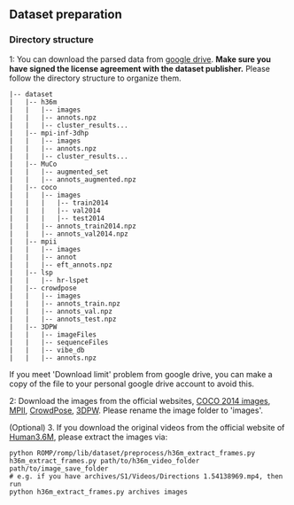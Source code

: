 ## Dataset preparation

### Directory structure

1: You can download the parsed data from [google drive](https://drive.google.com/drive/folders/1Vm2Nqaz5Bon2Kblcg8DQguwa9ti1Tn6h?usp=sharing).  **Make sure you have signed the license agreement with the dataset publisher.**
Please follow the directory structure to organize them.
```
|-- dataset
|   |-- h36m
|   |   |-- images
|   |   |-- annots.npz
|   |   |-- cluster_results...
|   |-- mpi-inf-3dhp
|   |   |-- images
|   |   |-- annots.npz
|   |   |-- cluster_results...
|   |-- MuCo
|   |   |-- augmented_set
|   |   |-- annots_augmented.npz
|   |-- coco
|   |   |-- images
|   |   |   |-- train2014
|   |   |   |-- val2014
|   |   |   |-- test2014
|   |   |-- annots_train2014.npz
|   |   |-- annots_val2014.npz
|   |-- mpii
|   |   |-- images
|   |   |-- annot
|   |   |-- eft_annots.npz
|   |-- lsp
|   |   |-- hr-lspet
|   |-- crowdpose
|   |   |-- images
|   |   |-- annots_train.npz
|   |   |-- annots_val.npz
|   |   |-- annots_test.npz
|   |-- 3DPW
|   |   |-- imageFiles
|   |   |-- sequenceFiles
|   |   |-- vibe_db
|   |   |-- annots.npz
```
If you meet 'Download limit' problem from google drive, you can make a copy of the file to your personal google drive account to avoid this.

2: Download the images from the official websites, [COCO 2014 images](https://cocodataset.org/#download), [MPII](http://human-pose.mpi-inf.mpg.de/#download), [CrowdPose](https://drive.google.com/file/d/1VprytECcLtU4tKP32SYi_7oDRbw7yUTL/view), [3DPW](https://virtualhumans.mpi-inf.mpg.de/3DPW/license.html). Please rename the image folder to 'images'.  

(Optional) 3. If you download the original videos from the official website of [Human3.6M](http://vision.imar.ro/human3.6m/description.php), please extract the images via:
```
python ROMP/romp/lib/dataset/preprocess/h36m_extract_frames.py h36m_extract_frames.py path/to/h36m_video_folder path/to/image_save_folder
# e.g. if you have archives/S1/Videos/Directions 1.54138969.mp4, then run
python h36m_extract_frames.py archives images
```

